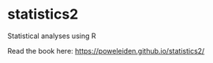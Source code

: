 # statistics2

Statistical analyses using R

Read the book here: <https://poweleiden.github.io/statistics2/>

